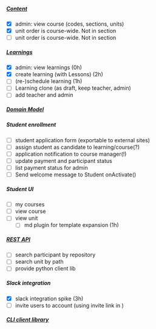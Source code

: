 ##### [Content](CONTENT.md)
- [x] admin: view course (codes, sections, units)
- [x] unit order is course-wide. Not in section
- [ ] unit order is course-wide. Not in section
##### [Learnings](LEARNINGS.md)
- [x] admin: view learnings (0h)
- [x] create learning (with Lessons) (2h)
- [ ] (re-)schedule learning (1h)
- [ ] Learning clone (as draft, keep teacher, admin) 
- [ ] add teacher and admin
##### [Domain Model](MODELS.md)
##### Student enrollment
- [ ] student application form (exportable to external sites)
- [ ] assign student as candidate to learning/course(?)
- [ ] application notification to course manager(!)
- [ ] update payment and participant status  
- [ ] list payment status for admin
- [ ] Send welcome message to Student onActivate() 
##### Student UI
- [ ] my courses
- [ ] view course
- [ ] view unit
    - [ ] md plugin for template expansion (1h)
##### [REST API](API.md)
- [ ] search participant by repository
- [ ] search unit by path
- [ ] provide python client lib
##### Slack integration
- [x] slack integration spike (3h)
- [ ] invite users to account (using invite link in )
##### [CLI client library](CLI.md)
